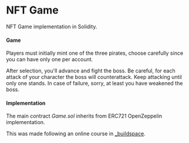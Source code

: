 # NFT Game

NFT Game implementation in Solidity.

#### Game

Players must initially mint one of the three pirates, choose carefully since you can have only one per account. 

After selection, you'll advance and fight the boss. Be careful, for each attack of your character the boss will counterattack. Keep attacking until only one stands. In case of failure, sorry, at least you have weakened the boss.

#### Implementation

The main contract _Game.sol_ inherits from ERC721 OpenZeppelin implementation.



This was made following an online course in [_buildspace](www).

